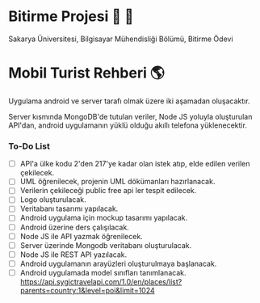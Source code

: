 # Bitirme Projesi :rocket: :beer:

Sakarya Üniversitesi, Bilgisayar Mühendisliği Bölümü, Bitirme Ödevi

# Mobil Turist Rehberi :earth_americas:

Uygulama android ve server tarafı olmak üzere iki aşamadan oluşacaktır.

Server kısmında MongoDB'de tutulan veriler, Node JS yoluyla oluşturulan API'dan, android uygulamanın yüklü olduğu akıllı telefona yüklenecektir.

### To-Do List

- [ ] API'a ülke kodu 2'den 217'ye kadar olan istek atıp, elde edilen verilen çekilecek.
- [ ] UML öğrenilecek, projenin UML dökümanları hazırlanacak.
- [ ] Verilerin çekileceği public free api ler tespit edilecek.
- [ ] Logo oluşturulacak.
- [ ] Veritabanı tasarımı yapılacak.
- [ ] Android uygulama için mockup tasarımı yapılacak.
- [ ] Android üzerine ders çalışılacak.
- [ ] Node JS ile API yazmak öğrenilecek.
- [ ] Server üzerinde Mongodb veritabanı oluşturulacak.
- [ ] Node JS ile REST API yazılacak.
- [ ] Android uygulamanın arayüzleri oluşturulmaya başlanacak.
- [ ] Android uygulamada model sınıfları tanımlanacak.
https://api.sygictravelapi.com/1.0/en/places/list?parents=country:1&level=poi&limit=1024